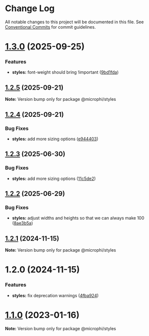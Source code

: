 # Change Log

All notable changes to this project will be documented in this file.
See [Conventional Commits](https://conventionalcommits.org) for commit guidelines.

# [1.3.0](https://example.com/compare/@microphi/styles@1.2.5...@microphi/styles@1.3.0) (2025-09-25)

### Features

* **styles:** font-weight should bring !important ([9bd1fda](https://example.com/commits/9bd1fdaadf01e1e18c327c78526d156029b8aba0))

## [1.2.5](https://example.com/compare/@microphi/styles@1.2.4...@microphi/styles@1.2.5) (2025-09-21)

**Note:** Version bump only for package @microphi/styles

## [1.2.4](https://example.com/compare/@microphi/styles@1.2.3...@microphi/styles@1.2.4) (2025-09-21)

### Bug Fixes

* **styles:** add more sizing options ([e944403](https://example.com/commits/e944403c47ec1d5e1f0625f6ffa638d86d191e85))

## [1.2.3](https://example.com/compare/@microphi/styles@1.2.2...@microphi/styles@1.2.3) (2025-06-30)

### Bug Fixes

* **styles:** add more sizing options ([11c5de2](https://example.com/commits/11c5de2cd29088e3f69ed89e2c3ce1ea0fce3782))

## [1.2.2](https://example.com/compare/@microphi/styles@1.2.1...@microphi/styles@1.2.2) (2025-06-29)

### Bug Fixes

* **styles:** adjust widths and heights so that we can always make 100 ([8ae3b5a](https://example.com/commits/8ae3b5aa4925f9a6f27b59e5537438fb2b713437))

## [1.2.1](https://example.com/compare/@microphi/styles@1.2.0...@microphi/styles@1.2.1) (2024-11-15)

**Note:** Version bump only for package @microphi/styles

# 1.2.0 (2024-11-15)

### Features

* **styles:** fix deprecation warnings ([4fba924](https://example.com/commits/4fba924c5bcbfa9e4019cdfee33019e16561fbff))

# [1.1.0](/compare/v0.2.10...v1.1.0) (2023-01-16)

**Note:** Version bump only for package @microphi/styles

